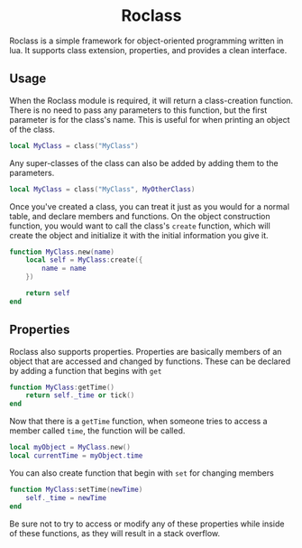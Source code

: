 <center> <h1>Roclass</h1></center>
Roclass is a simple framework for object-oriented programming written in lua. It supports class extension, properties, and provides a clean interface.

## Usage
When the Roclass module is required, it will return a class-creation function. There is no need to pass any parameters to this function, but the first parameter is for the class's name. This is useful for when printing an object of the class.
```lua
local MyClass = class("MyClass")
```
Any super-classes of the class can also be added by adding them to the parameters.
```lua
local MyClass = class("MyClass", MyOtherClass)
```
Once you've created a class, you can treat it just as you would for a normal table, and declare members and functions. On the object construction function, you would want to call the class's `create` function, which will create the object and initialize it with the initial information you give it.
```lua
function MyClass.new(name)
	local self = MyClass:create({
		name = name
	})

	return self
end
```
## Properties

Roclass also supports properties. Properties are basically members of an object that are accessed and changed by functions. These can be declared by adding a function that begins with `get`
```lua
function MyClass:getTime()
	return self._time or tick()
end
```
Now that there is a `getTime` function, when someone tries to access a member called `time`, the function will be called.
```lua
local myObject = MyClass.new()
local currentTime = myObject.time
```
You can also create function that begin with `set` for changing members
```lua
function MyClass:setTime(newTime)
	self._time = newTime
end
```
Be sure not to try to access or modify any of these properties while inside of these functions, as they will result in a stack overflow.
